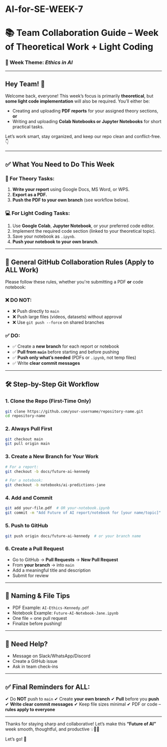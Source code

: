 # AI-for-SE-WEEK-7
# 📚 Team Collaboration Guide – Week of Theoretical Work + Light Coding

### 🧠 Week Theme: *Ethics in AI*

---

## Hey Team! 👋

Welcome back, everyone! This week’s focus is primarily **theoretical**, but **some light code implementation** will also be required. You’ll either be:

* Creating and uploading **PDF reports** for your assigned theory sections, **or**
* Writing and uploading **Colab Notebooks or Jupyter Notebooks** for short practical tasks.

Let’s work smart, stay organized, and keep our repo clean and conflict-free. 👇

---

## ✅ What You Need to Do This Week

### 📘 For Theory Tasks:

1. **Write your report** using Google Docs, MS Word, or WPS.
2. **Export as a PDF.**
3. **Push the PDF to your own branch** (see workflow below).

### 💻 For Light Coding Tasks:

1. Use **Google Colab**, **Jupyter Notebook**, or your preferred code editor.
2. Implement the required code section (linked to your theoretical topic).
3. Save your notebook as `.ipynb`.
4. **Push your notebook to your own branch**.

---

## 🚨 General GitHub Collaboration Rules (Apply to ALL Work)

Please follow these rules, whether you're submitting a PDF **or** code notebook:

### ❌ DO NOT:

* ❌ Push directly to `main`
* ❌ Push large files (videos, datasets) without approval
* ❌ Use `git push --force` on shared branches

### ✅ DO:

* ✅ Create a **new branch** for each report or notebook
* ✅ **Pull from `main`** before starting and before pushing
* ✅ **Push only what’s needed** (PDFs or `.ipynb`, not temp files)
* ✅ Write **clear commit messages**

---

## 🛠️ Step-by-Step Git Workflow

### 1. Clone the Repo (First-Time Only)

```bash
git clone https://github.com/your-username/repository-name.git
cd repository-name
```

### 2. Always Pull First

```bash
git checkout main
git pull origin main
```

### 3. Create a New Branch for Your Work

```bash
# For a report:
git checkout -b docs/future-ai-kennedy

# For a notebook:
git checkout -b notebooks/ai-predictions-jane
```

### 4. Add and Commit

```bash
git add your-file.pdf  # OR your-notebook.ipynb
git commit -m "Add Future of AI report/notebook for [your name/topic]"
```

### 5. Push to GitHub

```bash
git push origin docs/future-ai-kennedy  # or your branch name
```

### 6. Create a Pull Request

* Go to GitHub → **Pull Requests** → **New Pull Request**
* From **your branch** → into `main`
* Add a meaningful title and description
* Submit for review

---

## 📂 Naming & File Tips

* PDF Example: `AI-Ethics-Kennedy.pdf`
* Notebook Example: `Future-AI-Notebook-Jane.ipynb`
* One file = one pull request
* Finalize before pushing!

---

## 💬 Need Help?

* Message on Slack/WhatsApp/Discord
* Create a GitHub issue
* Ask in team check-ins

---

## ✅ Final Reminders for ALL:

✔ Do **NOT** push to `main`
✔ Create **your own branch**
✔ **Pull** before you **push**
✔ **Write clear commit messages**
✔ Keep file sizes minimal
✔ PDF or code – **rules apply to everyone**

---

Thanks for staying sharp and collaborative! Let’s make this **“Future of AI”** week smooth, thoughtful, and productive 💡🤖📘

Let’s go! 🚀

